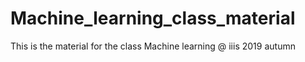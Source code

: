 # Machine_learning_class_material
This is the material for the class Machine learning @ iiis 2019 autumn
